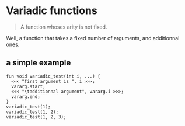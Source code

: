 # Variadic functions

> A function whoses arity is not fixed.

Well, a function that takes a fixed number of arguments, and additionnal ones.

## a simple example
``` gw
fun void variadic_test(int i, ...) {
  <<< "first argument is ", i >>>;
  vararg.start;
  <<< "\tadditionnal argument", vararg.i >>>;
  vararg.end;
}
variadic_test(1);
variadic_test(1, 2);
variadic_test(1, 2, 3);
```
